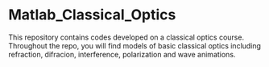 # Matlab_Classical_Optics
This repository contains codes developed on a classical optics course. Throughout the repo, you will find models of basic classical optics including refraction, difracion, interference, polarization and wave animations.
